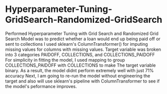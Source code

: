 # Hyperparameter-Tuning-GridSearch-Randomized-GridSearch
Performed Hyperparameter Tuning with Grid Search and Randomized Grid Search<break/>
Model was to predict whether a loan would end up being paid off or sent to collections<break/>
I used sklearn's ColumnTransformer() for imputing missing values for columns with missing values.<break/>
Target variable was broken into 3 categories PAIDOFF, COLLECTIONS, and COLLECTIONS_PAIDOFF<break/>
For simplicity in fitting the model, I used mapping to group COLLECTIONS_PAIDOFF with COLLECTIONS to make <break/>
The target variable binary.  As a result, the model didnt perform extremely well with just 71% accuracy<break/>
Next, I am going to re-run the model without engineering the target and also will use sklearn's pipeline with <break/> 
ColumnTransformer to see if the model's peformance improves.
